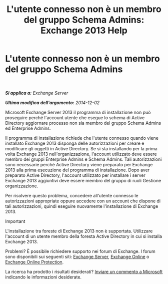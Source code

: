 ﻿---
title: "L'utente connesso non è un membro del gruppo Schema Admins: Exchange 2013 Help"
TOCTitle: L'utente connesso non è un membro del gruppo Schema Admins
ms:assetid: a4a3f293-afb9-4c00-aa07-c438238b6a98
ms:mtpsurl: https://technet.microsoft.com/it-it/library/ms.exch.setupreadiness.schemaupdaterequired(v=EXCHG.150)
ms:contentKeyID: 50481360
ms.date: 05/22/2018
mtps_version: v=EXCHG.150
ms.translationtype: MT
---

# L'utente connesso non è un membro del gruppo Schema Admins

 

_**Si applica a:** Exchange Server_

_**Ultima modifica dell'argomento:** 2014-12-02_

Microsoft Exchange Server 2013 il programma di installazione non può proseguire perché l'account utente che esegue lo schema di Active Directory aggiornare processo non sia membro del gruppo Schema Admins ed Enterprise Admins.

Il programma di installazione richiede che l'utente connesso quando viene installato Exchange 2013 disponga delle autorizzazioni per creare e modificare gli oggetti in Active Directory. Se si sta installando per la prima volta Exchange 2013 nell'organizzazione, l'account utilizzato deve essere membro dei gruppi Enterprise Admins e Schema Admins. Tali autorizzazioni sono necessarie perché Active Directory viene preparato per Exchange 2013 alla prima esecuzione del programma di installazione. Dopo aver preparato Active Directory, l'account utilizzato per installare i server Exchange 2013 aggiuntivi deve essere membro del gruppo di ruoli Gestione organizzazione.

Per risolvere questo problema, concedere all'utente connesso le autorizzazioni appropriate oppure accedere con un account che dispone di tali autorizzazioni, quindi eseguire nuovamente l'installazione di Exchange 2013.


> [!IMPORTANT]
> L'installazione tra foreste di Exchange 2013 non è supportata. Utilizzare l'account di un utente membro della foresta Active Directory in cui si installa Exchange 2013.



Problemi? È possibile richiedere supporto nei forum di Exchange. I forum sono disponibili sui seguenti siti: [Exchange Server](https://go.microsoft.com/fwlink/p/?linkid=60612), [Exchange Online](https://go.microsoft.com/fwlink/p/?linkid=267542) o [Exchange Online Protection](https://go.microsoft.com/fwlink/p/?linkid=285351).

La ricerca ha prodotto i risultati desiderati? [Inviare un commento a Microsoft](mailto:exsetuphelpfeedback@microsoft.com?subject=exchange%202013%20setup%20help%20feedback) indicando le informazioni desiderate.

